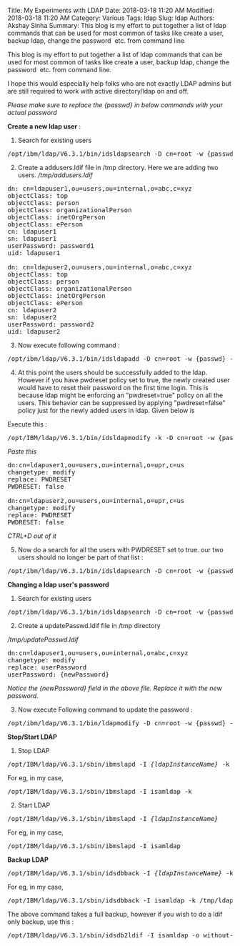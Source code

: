 Title: My Experiments with LDAP
Date: 2018-03-18 11:20 AM
Modified: 2018-03-18 11:20 AM
Category: Various
Tags: ldap
Slug: ldap
Authors: Akshay Sinha
Summary: This blog is my effort to put together a list of ldap commands that can be used for most common of tasks like create a user, backup ldap, change the password  etc. from command line


This blog is my effort to put together a list of ldap commands that can be used for most common of tasks like create a user, backup ldap, change the password  etc. from command line.

I hope this would especially help folks who are not exactly LDAP admins but are still required to work with active directory/ldap on and off.

<em>Please make sure to replace the {passwd} in below commands with your actual password</em>

<strong>Create a new ldap user</strong> :

1) Search for existing users

<pre>/opt/ibm/ldap/V6.3.1/bin/idsldapsearch -D cn=root -w {passwd} -s sub -b "ou=users,ou=abc,c=xyz" objectclass=*</pre>

2) Create a addusers.ldif file in /tmp directory. Here we are adding two users.
<em>/tmp/addusers.ldif</em>

<pre>dn: cn=ldapuser1,ou=users,ou=internal,o=abc,c=xyz
objectClass: top
objectClass: person
objectClass: organizationalPerson
objectClass: inetOrgPerson
objectClass: ePerson
cn: ldapuser1
sn: ldapuser1
userPassword: password1
uid: ldapuser1

dn: cn=ldapuser2,ou=users,ou=internal,o=abc,c=xyz
objectClass: top
objectClass: person
objectClass: organizationalPerson
objectClass: inetOrgPerson
objectClass: ePerson
cn: ldapuser2
sn: ldapuser2
userPassword: password2
uid: ldapuser2</pre>

3) Now execute following command :

<pre>/opt/ibm/ldap/V6.3.1/bin/idsldapadd -D cn=root -w {passwd} -i /tmp/addusers.ldif -k</pre>

4) At this point the users should be successfully added to the ldap. However if you have pwdreset policy set to true, the newly created user would have to reset their password on the first time login. This is because ldap might be enforcing an "pwdreset=true" policy on all the users.
This behavior can be suppressed by applying "pwdreset=false" policy just for the newly added users in ldap. Given below is

Execute this :

<pre>/opt/IBM/ldap/V6.3.1/bin/idsldapmodify -k -D cn=root -w {passwd}</pre>

<em>Paste this</em>

<pre>dn:cn=ldapuser1,ou=users,ou=internal,o=upr,c=us
changetype: modify
replace: PWDRESET
PWDRESET: false

dn:cn=ldapuser2,ou=users,ou=internal,o=upr,c=us
changetype: modify
replace: PWDRESET
PWDRESET: false</pre>

<em>CTRL+D out of it</em>

5) Now do a search for all the users with PWDRESET set to true. our two users should no longer be part of that list :

<pre>/opt/ibm/ldap/V6.3.1/bin/idsldapsearch -D cn=root -w {passwd} -b "ou=users,ou=internal,o=abc,c=xyz" objectclass=* PWDRESET</pre>

<strong>Changing a ldap user's password</strong>

1) Search for existing users

<pre>/opt/ibm/ldap/V6.3.1/bin/idsldapsearch -D cn=root -w {passwd} -s sub -b "ou=users,ou=abc,c=xyz" objectclass=*</pre>

2) Create a updatePasswd.ldif file in /tmp directory

<em>/tmp/updatePasswd.ldif</em>

<pre>dn:cn=ldapuser1,ou=users,ou=internal,o=abc,c=xyz
changetype: modify
replace: userPassword
userPassword: {newPassword}
</pre>

<em>Notice the {newPassword} field in the above file. Replace it with the new password.</em>

3) Now execute Following command to update the password :

<pre>/opt/ibm/ldap/V6.3.1/bin/ldapmodify -D cn=root -w {passwd} -i /tmp/updatePasswd.ldif -k</pre>

<strong>Stop/Start LDAP</strong>

1) Stop LDAP

<pre>/opt/IBM/ldap/V6.3.1/sbin/ibmslapd -I <em>{ldapInstanceName}</em> -k</pre>

For eg, in my case,

<pre>/opt/IBM/ldap/V6.3.1/sbin/ibmslapd -I isamldap -k
</pre>

2) Start LDAP

<pre>/opt/IBM/ldap/V6.3.1/sbin/ibmslapd -I <em>{ldapInstanceName}</em></pre>

For eg, in my case,

<pre>/opt/IBM/ldap/V6.3.1/sbin/ibmslapd -I isamldap
</pre>

<strong>Backup LDAP</strong>

<pre>/opt/IBM/ldap/V6.3.1/sbin/idsdbback -I <em>{ldapInstanceName}</em> -k <em>{backupDirectory}</em></pre>

For eg, in my case,

<pre>/opt/IBM/ldap/V6.3.1/sbin/idsdbback -I isamldap -k /tmp/ldapBackup</pre>

The above command takes a full backup, however if you wish to do a ldif only backup, use this :

<pre>/opt/IBM/ldap/V6.3.1/sbin/idsdb2ldif -I isamldap -o without-j.ldif</pre>
